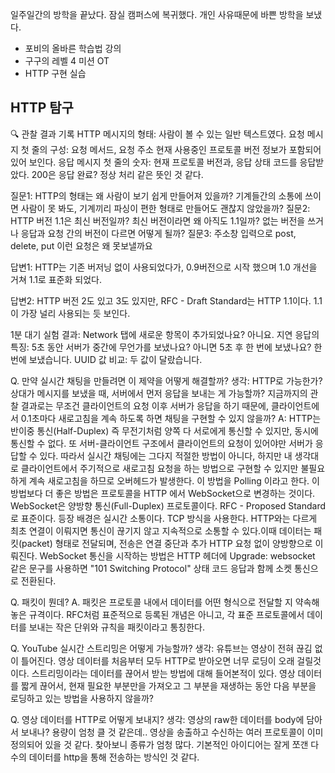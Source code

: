 일주일간의 방학을 끝났다. 잠실 캠퍼스에 복귀했다.
개인 사유때문에 바쁜 방학을 보냈다.

- 포비의 올바른 학습법 강의
- 구구의 레벨 4 미션 OT
- HTTP 구현 실습

## HTTP 탐구


🔍 관찰 결과 기록
HTTP 메시지의 형태: 사람이 볼 수 있는 일반 텍스트였다. 
요청 메시지 첫 줄의 구성: 요청 메서드, 요청 주소 현재 사용중인 프로토콜 버전 정보가 포함되어 있어 보인다.
응답 메시지 첫 줄의 숫자: 현재 프로토콜 버전과, 응답 상태 코드를 응답받았다. 200은 응답 완료? 정상 처리 같은 뜻인 것 같다.


질문1: HTTP의 형태는 왜 사람이 보기 쉽게 만들어져 있을까? 기계들간의 소통에 쓰이면 사람이 못 봐도, 기계끼리 파싱이 편한 형태로 만들어도 괜찮지 않았을까?
질문2: HTTP 버전 1.1은 최신 버전일까? 최신 버전이라면 왜 아직도 1.1일까? 없는 버전을 쓰거나 응답과 요청 간의 버전이 다르면 어떻게 될까?
질문3: 주소창 입력으로 post, delete, put 이런 요청은 왜 못보낼까요

답변1: HTTP는 기존 버저닝 없이 사용되었다가, 0.9버전으로 시작 했으며 1.0 개선을 거쳐 1.1로 표준화 되었다. 

답변2: HTTP 버전 2도 있고 3도 있지만, RFC - Draft Standard는 HTTP 1.1이다. 1.1이 가장 널리 사용되는 듯 보인다.


1분 대기 실험 결과: Network 탭에 새로운 항목이 추가되었나요? 아니요.
지연 응답의 특징: 5초 동안 서버가 중간에 무언가를 보냈나요? 아니면 5초 후 한 번에 보냈나요? 한번에 보냈습니다.
UUID 값 비교: 두 값이 달랐습니다.

Q. 만약 실시간 채팅을 만들려면 이 제약을 어떻게 해결할까?
생각: HTTP로 가능한가? 상대가 메시지를 보냈을 때, 서버에서 먼저 응답을 보내는 게 가능할까? 지금까지의 관찰 결과로는 무조건 클라이언트의 요청 이후 서버가 응답을 하기 때문에, 클라이언트에서 0.1초마다 새로고침을 계속 하도록 하면 채팅을 구현할 수 있지 않을까?
A: HTTP는 반이중 통신(Half-Duplex) 즉 무전기처럼 양쪽 다 서로에게 통신할 수 있지만, 동시에 통신할 수 없다. 또 서버-클라이언트 구조에서 클라이언트의 요청이 있어야만 서버가 응답할 수 있다. 따라서 실시간 채팅에는 그다지 적절한 방법이 아니다, 하지만 내 생각대로 클라이언트에서 주기적으로 새로고침 요청을 하는 방법으로 구현할 수 있지만 불필요하게 계속 새로고침을 하므로 오버헤드가 발생한다. 이 방법을 Polling 이라고 한다. 이 방법보다 더 좋은 방법은 프로토콜을 HTTP 에서 WebSocket으로 변경하는 것이다. WebSocket은 양방향 통신(Full-Duplex) 프로토콜이다. RFC - Proposed Standard로 표준이다. 등장 배경은 실시간 소통이다. TCP 방식을 사용한다. HTTP와는 다르게 최초 연결이 이뤄지면 통신이 끊기지 않고 지속적으로 소통할 수 있다.이때 데이터는 패킷(packet) 형태로 전달되며, 전송은 연결 중단과 추가 HTTP 요청 없이 양방향으로 이뤄진다. WebSocket 통신을 시작하는 방법은 HTTP 헤더에 Upgrade: websocket 같은 문구를 사용하면 "101 Switching Protocol" 상태 코드 응답과 함께 소켓 통신으로 전환된다.

Q. 패킷이 뭔데?
A. 패킷은 프로토콜 내에서 데이터를 어떤 형식으로 전달할 지 약속해놓은 규격이다. RFC처럼 표준적으로 등록된 개념은 아니고, 각 표준 프로토콜에서 데이터를 보내는 작은 단위와 규칙을 패킷이라고 통칭한다.

Q. YouTube 실시간 스트리밍은 어떻게 가능할까?
생각: 유튜브는 영상이 전혀 끊김 없이 틀어진다. 영상 데이터를 처음부터 모두 HTTP로 받아오면 너무 로딩이 오래 걸릴것이다. 스트리밍이라는 데이터를 끊어서 받는 방법에 대해 들어본적이 있다. 영상 데이터를 짧게 끊어서, 현재 필요한 부분만을 가져오고 그 부분을 재생하는 동안 다음 부분을 로딩하고 있는 방법을 사용하지 않을까?

Q. 영상 데이터를 HTTP로 어떻게 보내지?
생각: 영상의 raw한 데이터를 body에 담아서 보내나? 용량이 엄청 클 것 같은데..  영상을 송출하고 수신하는 여러 프로토콜이 이미 정의되어 있을 것 같다. 찾아보니 종류가 엄청 많다. 기본적인 아이디어는 잘게 쪼갠 다수의 데이터를 http을 통해 전송하는 방식인 것 같다.
